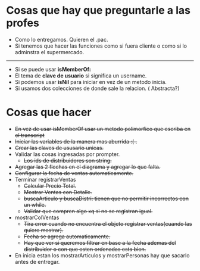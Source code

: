# Cosas que hay que preguntarle a las profes
- Como lo entregamos. Quieren el .pac.
- Si tenemos que hacer las funciones como si fuera cliente o como si lo adminstra el supermercado.
_____________________
- Si se puede usar **isMemberOf:**
- El tema de **clave de usuario** si significa un username.
- Si podemos usar **isNil** para iniciar en vez de un metodo inicia.
- Si usamos dos colecciones de donde sale la relacion. ( Abstracta?) 
# Cosas que hacer

- ~~En vez de usar isMemberOf usar un metodo polimorfico que escriba en el transcript~~
- ~~Iniciar las variables de la manera mas aburrida :( .~~
- ~~Crear las claves de ususario unicas.~~
- Validar las cosas ingresadas por prompter.
  - ~~Los ids de distribuidores son string.~~
- ~~Agregar las 2 flechas en el diagrama y agregar lo que falta.~~
- ~~Configurar la fecha de ventas automaticamente.~~
- Terminar registrarVentas
  - ~~Calcular Precio Total.~~
  - ~~Mostrar Ventas con Detalle.~~
  - ~~buscaArticulo y buscaDistri: tienen que no permitir incorrectos con un while.~~
  - ~~Validar que compren algo xq si no se registran igual.~~
- mostrarColVentas
  - ~~Tira error cuando no encuentra el objeto registrar ventas(cuando las quiere mostrar).~~
  - ~~Fecha se agrega automaticamente.~~
  - ~~Hay que ver si queremos filtrar en base a la fecha ademas del distribuidor o con que esten ordenadas esta bien.~~
- En inicia estan los mostrarArticulos y mostrarPersonas hay que sacarlo antes de entregar.

